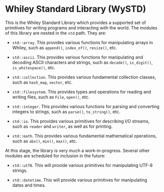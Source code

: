 # Whiley Standard Library (WySTD)

This is the Whiley Standard Library which provides a supported set of
primitives for writing programs and interacting with the world.  The
modules of this library are nested in the `std` path.  They are:

- `std::array`.  This provides various functions for manipulating
  arrays in Whiley, such as `append()`, `index_of()`, `resize()`, etc.

- `std::ascii`.  This provides various functions for manipulating and
  decoding ASCII characters and strings, such as `decode()`,
  `is_digit()`, `is_whitespace()`, etc.

- `std::collection`.  This provides various fundamental collection
  classes, such as `hash_map`, `vector`, etc.

- `std::filesystem`.  This provides types and operations for reading
  and writing files, such as `File`, `open()`, etc.

- `std::integer`.  This provides various functions for parsing and
  converting integers to strings, such as `parse()`, `to_string()`,
  etc.

- `std::io`.  This provides various primitives for describing I/O
  streams, such as `reader` and `writer`, as well as for printing.

- `std::math`.  This provides various fundamental mathematical
  operations, such as `abs()`, `min()`, `max()`, etc.

At this stage, the library is very much a work-in-progress.  Several
other modules are scheduled for inclusion in the future:

- `std::utf8`.  This will provide various primitives for manipulating
  UTF-8 strings.

- `std::datetime`.  This will provide various primitives for
  manipulating dates and times.
